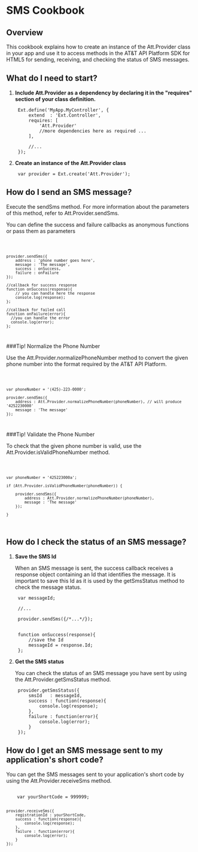 SMS Cookbook
===

Overview
---
This cookbook explains how to create an instance of the Att.Provider class in your app and use it to access methods in the AT&T API Platform SDK for HTML5 for sending, receiving, and checking the status of SMS messages.

What do I need to start?
---

1. **Include Att.Provider as a dependency by declaring it in the "requires" section of your class definition.**  


        Ext.define('MyApp.MyController', {
            extend  : 'Ext.Controller',
            requires: [
                'Att.Provider'
                //more dependencies here as required ...
            ],

            //...
        });

2. **Create an instance of the Att.Provider class**

        var provider = Ext.create('Att.Provider');


How do I send an SMS message?
---

Execute the sendSms method. For more information about the parameters of this method,  refer to Att.Provider.sendSms. 

You can define the success and failure callbacks as anonymous functions or pass them as parameters

<code>

    provider.sendSms({
        address : 'phone number goes here',
        message : 'The message',
        success : onSuccess,
        failure : onFailure
    });

    //callback for success response
    function onSuccess(response){
        // you can handle here the response
        console.log(response);
    };

    //callback for failed call
    function onFailure(error){
      //you can handle the error
      console.log(error);
    };

</code>  

###Tip! Normalize the Phone Number

Use the Att.Provider.normalizePhoneNumber method to convert the given phone number into the format required by the AT&T API Platform.

<code>

    var phoneNumber = '(425)-223-0000';

    provider.sendSms({
        address : Att.Provider.normalizePhoneNumber(phoneNumber), // will produce '4252230000'
        message : 'The message'
    });    

</code> 


###Tip! Validate the Phone Number
  
To check that the given phone number is valid, use the Att.Provider.isValidPhoneNumber method.

<code>

    var phoneNumber = '425223000a';

    if (Att.Provider.isValidPhoneNumber(phoneNumber)) {

        provider.sendSms({
            address : Att.Provider.normalizePhoneNumber(phoneNumber),
            message : 'The message'
        });    

    } 

</code>


How do I check the status of an SMS message?
---

1. **Save the SMS Id**  

    When an SMS message is sent, the success callback receives a response object containing an Id that identifies the message. It is important to save this Id as it is used by the getSmsStatus method to check the message status. 

        var messageId;

        //...

        provider.sendSms({/*...*/});


        function onSuccess(response){
            //save the Id
            messageId = response.Id;
        };
    
2. **Get the SMS status**  

    You can check the status of an SMS message you have sent by using the Att.Provider.getSmsStatus method.

        provider.getSmsStatus({
            smsId   : messageId,
            success : function(response){
                console.log(response);
            },
            failure : function(error){
                console.log(error);
            }
        });

    

How do I get an SMS message sent to my application's short code?
---
You can get the SMS messages sent to your application's short code by using the Att.Provider.receiveSms method.

<code>
    var yourShortCode = 999999;

    provider.receiveSms({
        registrationId : yourShortCode,
        success : function(response){
            console.log(response);
        },
        failure : function(error){
            console.log(error);
        }
    });

</code> 

